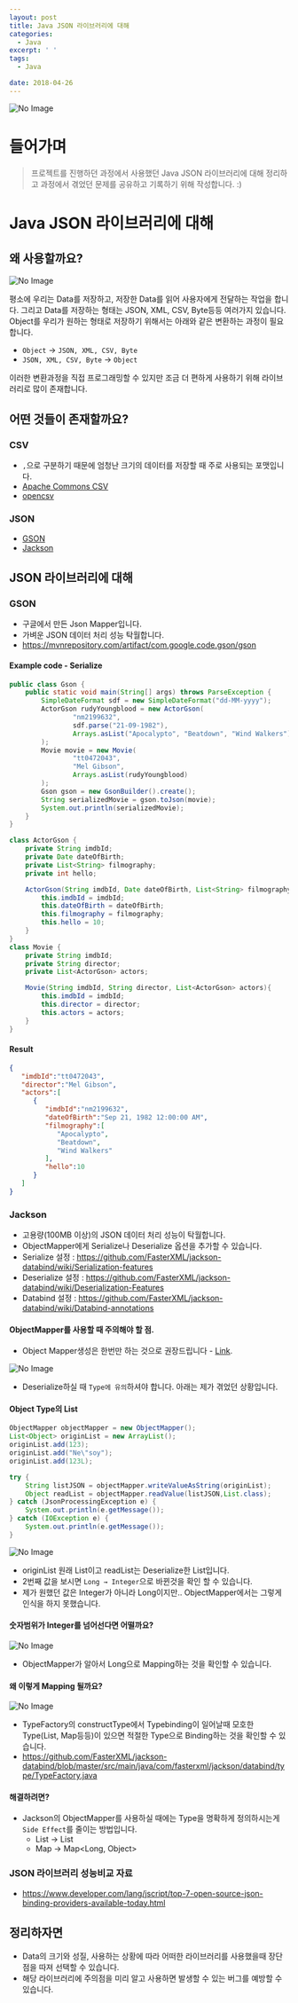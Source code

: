 ```yaml
---
layout: post
title: Java JSON 라이브러리에 대해
categories:
  - Java
excerpt: ' '
tags:
  - Java

date: 2018-04-26
---
```

![No Image](/assets/logo/Java.jpg)

# 들어가며
> 프로젝트를 진행하던 과정에서 사용했던 Java JSON 라이브러리에 대해 정리하고 과정에서 겪었던 문제를 공유하고 기록하기 위해 작성합니다. :)

# Java JSON 라이브러리에 대해

## 왜 사용할까요?
![No Image](/assets/posts/20180426/1.png)

평소에 우리는 Data를 저장하고, 저장한 Data를 읽어 사용자에게 전달하는 작업을 합니다. 그리고 Data를 저장하는 형태는 JSON, XML, CSV, Byte등등 여러가지 있습니다.
Object를 우리가 원하는 형태로 저장하기 위해서는 아래와 같은 변환하는 과정이 필요합니다.

- `Object` -> `JSON, XML, CSV, Byte`
- `JSON, XML, CSV, Byte` -> `Object`

이러한 변환과정을 직접 프로그래밍할 수 있지만 조금 더 편하게 사용하기 위해 라이브러리로 많이 존재합니다.


## 어떤 것들이 존재할까요?
### CSV
- `,`으로 구분하기 때문에 엄청난 크기의 데이터를 저장할 때 주로 사용되는 포맷입니다.
- [Apache Commons CSV](https://commons.apache.org/proper/commons-csv/)
- [opencsv](http://opencsv.sourceforge.net/)

### JSON
- [GSON](https://github.com/google/gson)
- [Jackson](https://github.com/FasterXML/jackson)

## JSON 라이브러리에 대해
### GSON
- 구글에서 만든 Json Mapper입니다.
- 가벼운 JSON 데이터 처리 성능 탁월합니다.
- <https://mvnrepository.com/artifact/com.google.code.gson/gson>

#### Example code - Serialize

```java
public class Gson {
	public static void main(String[] args) throws ParseException {
		SimpleDateFormat sdf = new SimpleDateFormat("dd-MM-yyyy");
		ActorGson rudyYoungblood = new ActorGson(
				"nm2199632",
				sdf.parse("21-09-1982"),
				Arrays.asList("Apocalypto", "Beatdown", "Wind Walkers")
		);
		Movie movie = new Movie(
				"tt0472043",
				"Mel Gibson",
				Arrays.asList(rudyYoungblood)
		);
		Gson gson = new GsonBuilder().create();
		String serializedMovie = gson.toJson(movie);
		System.out.println(serializedMovie);
	}
}

class ActorGson {
	private String imdbId;
	private Date dateOfBirth;
	private List<String> filmography;
	private int hello;

	ActorGson(String imdbId, Date dateOfBirth, List<String> filmography){
		this.imdbId = imdbId;
		this.dateOfBirth = dateOfBirth;
		this.filmography = filmography;
		this.hello = 10;
	}
}
class Movie {
	private String imdbId;
	private String director;
	private List<ActorGson> actors;

	Movie(String imdbId, String director, List<ActorGson> actors){
		this.imdbId = imdbId;
		this.director = director;
		this.actors = actors;
	}
}
```

#### Result
```json
{
   "imdbId":"tt0472043",
   "director":"Mel Gibson",
   "actors":[
      {
         "imdbId":"nm2199632",
         "dateOfBirth":"Sep 21, 1982 12:00:00 AM",
         "filmography":[
            "Apocalypto",
            "Beatdown",
            "Wind Walkers"
         ],
         "hello":10
      }
   ]
}
```

### Jackson
- 고용량(100MB 이상)의 JSON 데이터 처리 성능이 탁월합니다.
- ObjectMapper에게 Serialize나 Deserialize 옵션을 추가할 수 있습니다.
- Serialize 설정 : <https://github.com/FasterXML/jackson-databind/wiki/Serialization-features>
- Deserialize 설정 : <https://github.com/FasterXML/jackson-databind/wiki/Deserialization-Features>
- Databind 설정 : <https://github.com/FasterXML/jackson-databind/wiki/Databind-annotations>

#### ObjectMapper를 사용할 때 주의해야 할 점.
- Object Mapper생성은 한번만 하는 것으로 권장드립니다 - [Link](https://github.com/naver/kaist-oss-course/issues/11).

![No Image](/assets/posts/20180426/2.png)

- Deserialize하실 때 `Type에 유의`하셔야 합니다. 아래는 제가 겪었던 상황입니다.
#### Object Type의 List

```java
ObjectMapper objectMapper = new ObjectMapper();
List<Object> originList = new ArrayList();
originList.add(123);
originList.add("Ne\"soy");
originList.add(123L);

try {
	String listJSON = objectMapper.writeValueAsString(originList);
	Object readList = objectMapper.readValue(listJSON,List.class);
} catch (JsonProcessingException e) {
	System.out.println(e.getMessage());
} catch (IOException e) {
	System.out.println(e.getMessage());
}
```

![No Image](/assets/posts/20180426/3.png)

- originList 원래 List이고 readList는 Deserialize한 List입니다.
- 2번째 값을 보시면 `Long → Integer`으로 바뀐것을 확인 할 수 있습니다.
- 제가 원했던 값은 Integer가 아니라 Long이지만.. ObjectMapper에서는 그렇게 인식을 하지 못했습니다.

#### 숫자범위가 Integer를 넘어선다면 어떨까요?

![No Image](/assets/posts/20180426/4.png)

- ObjectMapper가 알아서 Long으로 Mapping하는 것을 확인할 수 있습니다.

#### 왜 이렇게 Mapping 될까요?

![No Image](/assets/posts/20180426/5.png)

- TypeFactory의 constructType에서 Typebinding이 일어날때 모호한 Type(List, Map등등)이 있으면 적절한 Type으로 Binding하는 것을 확인할 수 있습니다.
- <https://github.com/FasterXML/jackson-databind/blob/master/src/main/java/com/fasterxml/jackson/databind/type/TypeFactory.java>

#### 해결하려면?
- Jackson의 ObjectMapper를 사용하실 때에는 Type을 명확하게 정의하시는게 `Side Effect`를 줄이는 방법입니다.
	- List → List<String>
	- Map → Map<Long, Object>

### JSON 라이브러리 성능비교 자료
- <https://www.developer.com/lang/jscript/top-7-open-source-json-binding-providers-available-today.html>


## 정리하자면
- Data의 크기와 성질, 사용하는 상황에 따라 어떠한 라이브러리를 사용했을때 장단점을 따져 선택할 수 있습니다.
- 해당 라이브러리에 주의점을 미리 알고 사용하면 발생할 수 있는 버그를 예방할 수 있습니다.
